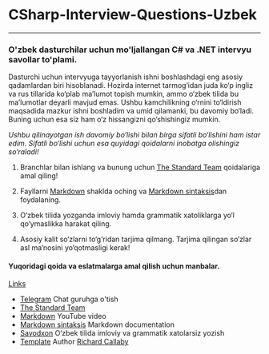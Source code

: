 # CSharp-Interview-Questions-Uzbek

---

### O'zbek dasturchilar uchun mo'ljallangan C# va .NET intervyu savollar to'plami.

Dasturchi uchun intervyuga tayyorlanish ishni boshlashdagi eng asosiy qadamlardan biri hisoblanadi. 
Hozirda internet tarmog‘idan juda ko‘p ingliz va rus tillarida ko‘plab ma’lumot topish mumkin, 
ammo o‘zbek tilida bu ma’lumotlar deyarli mavjud emas. Ushbu kamchilikning o‘rnini to‘ldirish 
maqsadida mazkur ishni boshladim va umid qilamanki, bu davomiy bo‘ladi. Buning uchun esa siz ham o‘z 
hissangizni qo‘shishingiz mumkin.

*_Ushbu qilinayotgan ish davomiy bo‘lishi bilan birga sifatli bo‘lishini ham istar edim. 
Sifatli bo‘lishi uchun esa quyidagi qoidalarni inobatga olishingiz so‘raladi!_*

1. Branchlar bilan ishlang va bunung uchun [The Standard Team] qoidalariga amal qiling!

2. Fayllarni [Markdown] shaklda oching va [Markdown sintaksis]dan foydalaning.

3. O‘zbek tilida yozganda imloviy hamda grammatik xatoliklarga yo‘l qo‘ymaslikka harakat qiling.

4. Asosiy kalit so‘zlarni to‘g‘ridan tarjima qilmang. Tarjima qilingan so‘zlar asl ma’nosini yo‘qotmasligi kerak!
#### Yuqoridagi qoida va eslatmalarga amal qilish uchun manbalar.

[Links](#links)

- [Telegram] Chat guruhga o'tish
- [The Standard Team]
- [Markdown] YouTube video
- [Markdown sintaksis] Markdown documentation
- [Savodxon] O‘zbek tilida imloviy va grammatik xatolarsiz yozish
- [Template] Author [Richard Callaby]  

[Telegram]: https://t.me/+OpchEIc2RDgzNjky
[The Standard Team]: https://github.com/hassanhabib/The-Standard-Team/tree/main "Hassan Habib tomonlaridan 
yozilgan"
[Markdown]: https://youtu.be/ftOBvusMHjQ?si=CxTsARGqNmvHeu02 "Markdown-da yozish bo'yicha video darslik"
[Markdown sintaksis]: https://www.markdownguide.org/basic-syntax/ "Markdown sintaksis bo'yicha documentation"
[Savodxon]: https://tahrirchi.uz/editor
[Template]: https://github.com/rcallaby/CSharp-Interview-Questions/tree/main "Ingliz tilida Richard Callaby 
tomonidan yozilgan"
[Richard Callaby]: https://github.com/rcallaby 


